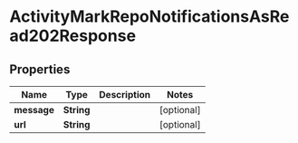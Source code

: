 

# ActivityMarkRepoNotificationsAsRead202Response


## Properties

| Name | Type | Description | Notes |
|------------ | ------------- | ------------- | -------------|
|**message** | **String** |  |  [optional] |
|**url** | **String** |  |  [optional] |



